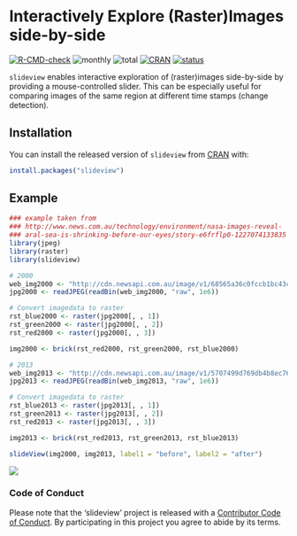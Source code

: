 
<!-- README.md is generated from README.Rmd. Please edit that file -->

# Interactively Explore (Raster)Images side-by-side

<!-- badges: start -->

[![R-CMD-check](https://github.com/r-spatial/slideview/workflows/R-CMD-check/badge.svg)](https://github.com/r-spatial/slideview/actions)
![monthly](http://cranlogs.r-pkg.org/badges/slideview)
![total](http://cranlogs.r-pkg.org/badges/grand-total/slideview)
[![CRAN](http://www.r-pkg.org/badges/version/slideview?color=009999)](https://cran.r-project.org/package=slideview)
[![status](https://tinyverse.netlify.com/badge/slideview)](https://CRAN.R-project.org/package=slideview)
<!-- badges: end -->

`slideview` enables interactive exploration of (raster)images
side-by-side by providing a mouse-controlled slider. This can be
especially useful for comparing images of the same region at different
time stamps (change detection).

## Installation

You can install the released version of `slideview` from
[CRAN](https://CRAN.R-project.org) with:

``` r
install.packages("slideview")
```

## Example

``` r
### example taken from
### http://www.news.com.au/technology/environment/nasa-images-reveal-
### aral-sea-is-shrinking-before-our-eyes/story-e6frflp0-1227074133835
library(jpeg)
library(raster)
library(slideview)

# 2000
web_img2000 <- "http://cdn.newsapi.com.au/image/v1/68565a36c0fccb1bc43c09d96e8fb029"
jpg2000 <- readJPEG(readBin(web_img2000, "raw", 1e6))

# Convert imagedata to raster
rst_blue2000 <- raster(jpg2000[, , 1])
rst_green2000 <- raster(jpg2000[, , 2])
rst_red2000 <- raster(jpg2000[, , 3])

img2000 <- brick(rst_red2000, rst_green2000, rst_blue2000)

# 2013
web_img2013 <- "http://cdn.newsapi.com.au/image/v1/5707499d769db4b8ec76e8df61933f2a"
jpg2013 <- readJPEG(readBin(web_img2013, "raw", 1e6))

# Convert imagedata to raster
rst_blue2013 <- raster(jpg2013[, , 1])
rst_green2013 <- raster(jpg2013[, , 2])
rst_red2013 <- raster(jpg2013[, , 3])

img2013 <- brick(rst_red2013, rst_green2013, rst_blue2013)

slideView(img2000, img2013, label1 = "before", label2 = "after")
```

![](man/figures/slideview.gif)

### Code of Conduct

Please note that the ‘slideview’ project is released with a [Contributor
Code of
Conduct](https://github.com/r-spatial/slideview/blob/master/CODE_OF_CONDUCT.md).
By participating in this project you agree to abide by its terms.

